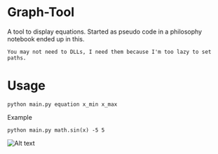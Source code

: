 # Graph-Tool
A tool to display equations. Started as pseudo code in a philosophy notebook ended up in this.
```
You may not need to DLLs, I need them because I'm too lazy to set paths.
```
# Usage
```
python main.py equation x_min x_max
```
Example
```
python main.py math.sin(x) -5 5
```
![Alt text](https://i.imgur.com/wgdk14k.png)
